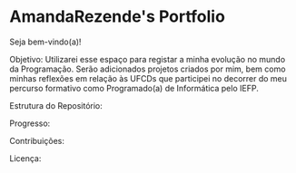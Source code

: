# AmandaRezende's Portfolio

Seja bem-vindo(a)!

Objetivo: Utilizarei esse espaço para registar a minha evolução no mundo da Programação.
Serão adicionados projetos criados por mim, bem como minhas reflexões em relação às UFCDs que participei no decorrer do meu percurso formativo como Programado(a) de Informática pelo IEFP.

Estrutura do Repositório:

Progresso:

Contribuições:

Licença:
